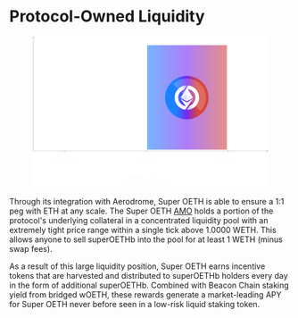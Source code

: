 # Protocol-Owned Liquidity

<figure><img src="../../.gitbook/assets/chart.svg" alt=""><figcaption></figcaption></figure>

Through its integration with Aerodrome, Super OETH is able to ensure a 1:1 peg with ETH at any scale. The Super OETH [AMO](../../introduction/core-concepts/amo.md) holds a portion of the protocol's underlying collateral in a concentrated liquidity pool with an extremely tight price range within a single tick above 1.0000 WETH. This allows anyone to sell superOETHb into the pool for at least 1 WETH (minus swap fees).

As a result of this large liquidity position, Super OETH earns incentive tokens that are harvested and distributed to superOETHb holders every day in the form of additional superOETHb. Combined with Beacon Chain staking yield from bridged wOETH, these rewards generate a market-leading APY for Super OETH never before seen in a low-risk liquid staking token.
